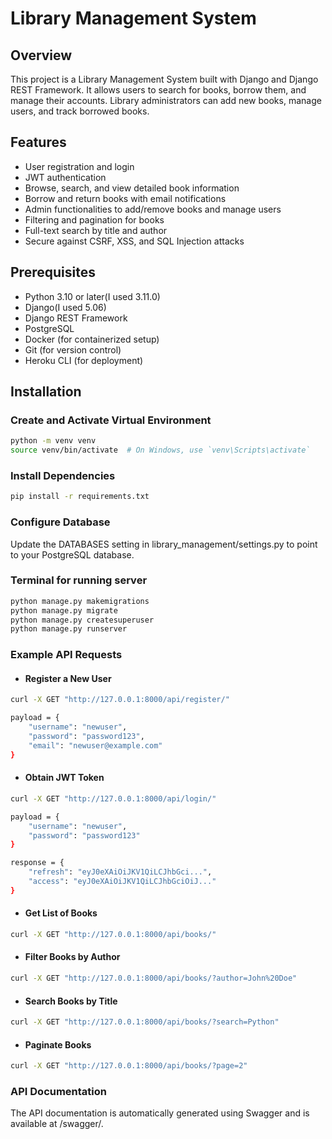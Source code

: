 # Library Management System

## Overview

This project is a Library Management System built with Django and Django REST Framework. It allows users to search for books, borrow them, and manage their accounts. Library administrators can add new books, manage users, and track borrowed books.

## Features

- User registration and login
- JWT authentication
- Browse, search, and view detailed book information
- Borrow and return books with email notifications
- Admin functionalities to add/remove books and manage users
- Filtering and pagination for books
- Full-text search by title and author
- Secure against CSRF, XSS, and SQL Injection attacks

## Prerequisites

- Python 3.10 or later(I used 3.11.0)
- Django(I used 5.06)
- Django REST Framework
- PostgreSQL
- Docker (for containerized setup)
- Git (for version control)
- Heroku CLI (for deployment)

## Installation

### Create and Activate Virtual Environment

```bash
python -m venv venv
source venv/bin/activate  # On Windows, use `venv\Scripts\activate`
```

### Install Dependencies

```bash
pip install -r requirements.txt
```

### Configure Database

Update the DATABASES setting in library_management/settings.py to point to your PostgreSQL database.

### Terminal for running server

```bash
python manage.py makemigrations
python manage.py migrate
python manage.py createsuperuser
python manage.py runserver
```

### Example API Requests

- #### Register a New User
```bash
curl -X GET "http://127.0.0.1:8000/api/register/"

payload = {
    "username": "newuser",
    "password": "password123",
    "email": "newuser@example.com"
}
```

- #### Obtain JWT Token
```bash
curl -X GET "http://127.0.0.1:8000/api/login/"

payload = {
    "username": "newuser",
    "password": "password123"
}

response = {
    "refresh": "eyJ0eXAiOiJKV1QiLCJhbGci...",
    "access": "eyJ0eXAiOiJKV1QiLCJhbGciOiJ..."
}
```

- #### Get List of Books
```bash
curl -X GET "http://127.0.0.1:8000/api/books/"
```
- #### Filter Books by Author
```bash
curl -X GET "http://127.0.0.1:8000/api/books/?author=John%20Doe"
```
- #### Search Books by Title
```bash
curl -X GET "http://127.0.0.1:8000/api/books/?search=Python"
```
- #### Paginate Books
```bash
curl -X GET "http://127.0.0.1:8000/api/books/?page=2"
```

### API Documentation

The API documentation is automatically generated using Swagger and is available at /swagger/.